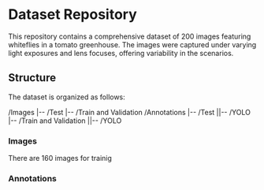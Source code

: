 # Dataset Repository
This repository contains a comprehensive dataset of 200 images featuring whiteflies in a tomato greenhouse. The images were captured under varying light exposures and lens focuses, offering variability in the scenarios.

## Structure

The dataset is organized as follows:

/Images
|-- /Test
|-- /Train and Validation
/Annotations
|-- /Test
||-- /YOLO
|-- /Train and Validation
||-- /YOLO

### Images

 There are 160 images for trainig

### Annotations
